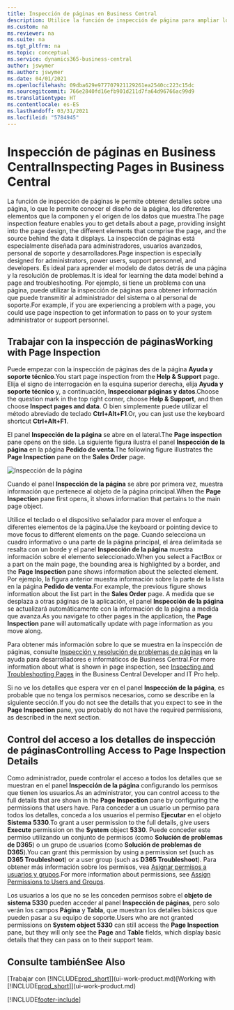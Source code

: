 ```yaml
---
title: Inspección de páginas en Business Central
description: Utilice la función de inspección de página para ampliar los detalles sobre el diseño de la página y el origen de datos. El inspector de páginas es ideal para solucionar los problemas con sus datos.
ms.custom: na
ms.reviewer: na
ms.suite: na
ms.tgt_pltfrm: na
ms.topic: conceptual
ms.service: dynamics365-business-central
author: jswymer
ms.author: jswymer
ms.date: 04/01/2021
ms.openlocfilehash: 09dba629e977707921129261ea2540cc223c15dc
ms.sourcegitcommit: 766e2840fd16efb901d211d7fa64d96766ac99d9
ms.translationtype: HT
ms.contentlocale: es-ES
ms.lasthandoff: 03/31/2021
ms.locfileid: "5784945"
---
```

# <a name="inspecting-pages-in-business-central"></a><span data-ttu-id="21e87-104">Inspección de páginas en Business Central</span><span class="sxs-lookup"><span data-stu-id="21e87-104">Inspecting Pages in Business Central</span></span>

<span data-ttu-id="21e87-105">La función de inspección de páginas le permite obtener detalles sobre una página, lo que le permite conocer el diseño de la página, los diferentes elementos que la componen y el origen de los datos que muestra.</span><span class="sxs-lookup"><span data-stu-id="21e87-105">The page inspection feature enables you to get details about a page, providing insight into the page design, the different elements that comprise the page, and the source behind the data it displays.</span></span> <span data-ttu-id="21e87-106">La inspección de páginas está especialmente diseñada para administradores, usuarios avanzados, personal de soporte y desarrolladores.</span><span class="sxs-lookup"><span data-stu-id="21e87-106">Page inspection is especially designed for administrators, power users, support personnel, and developers.</span></span> <span data-ttu-id="21e87-107">Es ideal para aprender el modelo de datos detrás de una página y la resolución de problemas.</span><span class="sxs-lookup"><span data-stu-id="21e87-107">It is ideal for learning the data model behind a page and troubleshooting.</span></span> <span data-ttu-id="21e87-108">Por ejemplo, si tiene un problema con una página, puede utilizar la inspección de páginas para obtener información que puede transmitir al administrador del sistema o al personal de soporte.</span><span class="sxs-lookup"><span data-stu-id="21e87-108">For example, if you are experiencing a problem with a page, you could use page inspection to get information to pass on to your system administrator or support personnel.</span></span>

## <a name="working-with-page-inspection"></a><span data-ttu-id="21e87-109">Trabajar con la inspección de páginas</span><span class="sxs-lookup"><span data-stu-id="21e87-109">Working with Page Inspection</span></span>

<span data-ttu-id="21e87-110">Puede empezar con la inspección de páginas des de la página **Ayuda y soporte técnico**.</span><span class="sxs-lookup"><span data-stu-id="21e87-110">You start page inspection from the **Help & Support** page.</span></span> <span data-ttu-id="21e87-111">Elija el signo de interrogación en la esquina superior derecha, elija **Ayuda y soporte técnico** y, a continuación, **Inspeccionar páginas y datos**.</span><span class="sxs-lookup"><span data-stu-id="21e87-111">Choose the question mark in the top right corner, choose **Help & Support**, and then choose **Inspect pages and data**.</span></span> <span data-ttu-id="21e87-112">O bien simplemente puede utilizar el método abreviado de teclado **Ctrl+Alt+F1**.</span><span class="sxs-lookup"><span data-stu-id="21e87-112">Or, you can just use the keyboard shortcut **Ctrl+Alt+F1**.</span></span>

<span data-ttu-id="21e87-113">El panel **Inspección de la página** se abre en el lateral.</span><span class="sxs-lookup"><span data-stu-id="21e87-113">The **Page inspection** pane opens on the side.</span></span> <span data-ttu-id="21e87-114">La siguiente figura ilustra el panel **Inspección de la página** en la página **Pedido de venta**.</span><span class="sxs-lookup"><span data-stu-id="21e87-114">The following figure illustrates the **Page Inspection** pane on the **Sales Order** page.</span></span>

![Inspección de la página](media/page-inspection-example.png)

<span data-ttu-id="21e87-116">Cuando el panel **Inspección de la página** se abre por primera vez, muestra información que pertenece al objeto de la página principal.</span><span class="sxs-lookup"><span data-stu-id="21e87-116">When the **Page Inspection** pane first opens, it shows information that pertains to the main page object.</span></span>

<span data-ttu-id="21e87-117">Utilice el teclado o el dispositivo señalador para mover el enfoque a diferentes elementos de la página.</span><span class="sxs-lookup"><span data-stu-id="21e87-117">Use the keyboard or pointing device to move focus to different elements on the page.</span></span> <span data-ttu-id="21e87-118">Cuando selecciona un cuadro informativo o una parte de la página principal, el área delimitada se resalta con un borde y el panel **Inspección de la página** muestra información sobre el elemento seleccionado.</span><span class="sxs-lookup"><span data-stu-id="21e87-118">When you select a FactBox or a part on the main page, the bounding area is highlighted by a border, and the **Page Inspection** pane shows information about the selected element.</span></span> <span data-ttu-id="21e87-119">Por ejemplo, la figura anterior muestra información sobre la parte de la lista en la página **Pedido de venta**.</span><span class="sxs-lookup"><span data-stu-id="21e87-119">For example, the previous figure shows information about the list part in the **Sales Order** page.</span></span> <span data-ttu-id="21e87-120">A medida que se desplaza a otras páginas de la aplicación, el panel **Inspección de la página** se actualizará automáticamente con la información de la página a medida que avanza.</span><span class="sxs-lookup"><span data-stu-id="21e87-120">As you navigate to other pages in the application, the **Page Inspection** pane will automatically update with page information as you move along.</span></span>

<span data-ttu-id="21e87-121">Para obtener más información sobre lo que se muestra en la inspección de páginas, consulte [Inspección y resolución de problemas de páginas](/dynamics365/business-central/dev-itpro/developer/devenv-inspecting-pages) en la ayuda para desarrolladores e informáticos de Business Central.</span><span class="sxs-lookup"><span data-stu-id="21e87-121">For more information about what is shown in page inspection, see [Inspecting and Troubleshooting Pages](/dynamics365/business-central/dev-itpro/developer/devenv-inspecting-pages) in the Business Central Developer and IT Pro help.</span></span>

<span data-ttu-id="21e87-122">Si no ve los detalles que espera ver en el panel **Inspección de la página**, es probable que no tenga los permisos necesarios, como se describe en la siguiente sección.</span><span class="sxs-lookup"><span data-stu-id="21e87-122">If you do not see the details that you expect to see in the **Page Inspection** pane, you probably do not have the required permissions, as described in the next section.</span></span>

## <a name="controlling-access-to-page-inspection-details"></a><span data-ttu-id="21e87-123">Control del acceso a los detalles de inspección de páginas</span><span class="sxs-lookup"><span data-stu-id="21e87-123">Controlling Access to Page Inspection Details</span></span>

<span data-ttu-id="21e87-124">Como administrador, puede controlar el acceso a todos los detalles que se muestran en el panel **Inspección de la página** configurando los permisos que tienen los usuarios.</span><span class="sxs-lookup"><span data-stu-id="21e87-124">As an administrator, you can control access to the full details that are shown in the **Page Inspection** pane by configuring the permissions that users have.</span></span> <span data-ttu-id="21e87-125">Para conceder a un usuario un permiso para todos los detalles, conceda a los usuarios el permiso **Ejecutar** en el objeto **Sistema** **5330**.</span><span class="sxs-lookup"><span data-stu-id="21e87-125">To grant a user permission to the full details, give users **Execute** permission on the **System** object **5330**.</span></span> <span data-ttu-id="21e87-126">Puede conceder este permiso utilizando un conjunto de permisos (como **Solución de problemas de D365**) o un grupo de usuarios (como **Solución de problemas de D365**).</span><span class="sxs-lookup"><span data-stu-id="21e87-126">You can grant this permission by using a permission set (such as **D365 Troubleshoot**) or a user group (such as **D365 Troubleshoot**).</span></span> <span data-ttu-id="21e87-127">Para obtener más información sobre los permisos, vea [Asignar permisos a usuarios y grupos](ui-define-granular-permissions.md).</span><span class="sxs-lookup"><span data-stu-id="21e87-127">For more information about permissions, see [Assign Permissions to Users and Groups](ui-define-granular-permissions.md).</span></span>

<span data-ttu-id="21e87-128">Los usuarios a los que no se les conceden permisos sobre el **objeto de sistema 5330** pueden acceder al panel **Inspección de páginas**, pero solo verán los campos **Página** y **Tabla**, que muestran los detalles básicos que pueden pasar a su equipo de soporte.</span><span class="sxs-lookup"><span data-stu-id="21e87-128">Users who are not granted permissions on **System object 5330** can still access the **Page Inspection** pane, but they will only see the **Page** and **Table** fields, which display basic details that they can pass on to their support team.</span></span>

## <a name="see-also"></a><span data-ttu-id="21e87-129">Consulte también</span><span class="sxs-lookup"><span data-stu-id="21e87-129">See Also</span></span>

<span data-ttu-id="21e87-130">[Trabajar con [!INCLUDE[prod_short](includes/prod_short.md)]](ui-work-product.md)</span><span class="sxs-lookup"><span data-stu-id="21e87-130">[Working with [!INCLUDE[prod_short](includes/prod_short.md)]](ui-work-product.md)</span></span>  


[!INCLUDE[footer-include](includes/footer-banner.md)]